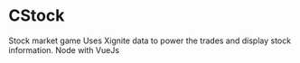# CStock
Stock market game
Uses Xignite data to power the trades and display stock information.
Node with VueJs
